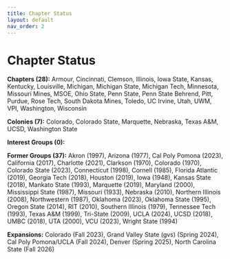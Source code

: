 ```yaml
---
title: Chapter Status
layout: default
nav_order: 2
---
```


Chapter Status
==============
<b>Chapters (28):</b> Armour, Cincinnati, Clemson, Illinois, Iowa State, Kansas, Kentucky, Louisville, Michigan, Michigan State, Michigan Tech, Minnesota, Missouri Mines, MSOE, Ohio State, Penn State, Penn State Behrend, Pitt, Purdue, Rose Tech, South Dakota Mines, Toledo, UC Irvine, Utah, UWM, VPI, Washington, Wisconsin

<b>Colonies (7):</b> Colorado, Colorado State, Marquette, Nebraska, Texas A&M, UCSD, Washington State

<b>Interest Groups (0):</b>

<b>Former Groups (37):</b> Akron (1997), Arizona (1977), Cal Poly Pomona (2023), California (2017), Charlotte (2021), Clarkson (1970), Colorado (1970), Colorado State (2023), Connecticut (1998), Cornell (1985), Florida Atlantic (2019), Georgia Tech (2018), Houston (2019), Iowa (1948), Kansas State (2018), Mankato State (1993), Marquette (2019), Maryland (2000), Mississippi State (1987), Missouri (1933), Nebraska (2010), Northern Illinois (2008), Northwestern (1987), Oklahoma (2023), Oklahoma State (1995), Oregon State (2014), RIT (2010), Southern Illinois (1979), Tennessee Tech (1993), Texas A&M (1999), Tri-State (2009), UCLA (2024), UCSD (2018), UMBC (2018), UTA (2000), VCU (2023), Wright State (1994)

<b>Expansions:</b> Colorado (Fall 2023), Grand Valley State (gvs) (Spring 2024), Cal Poly Pomona/UCLA (Fall 2024), Denver (Spring 2025), North Carolina State (Fall 2026)
